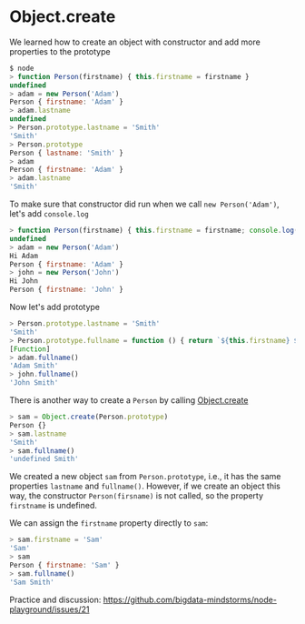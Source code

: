 # Object.create

We learned how to create an object with constructor and add more properties to the prototype

```javascript
$ node
> function Person(firstname) { this.firstname = firstname }
undefined
> adam = new Person('Adam')
Person { firstname: 'Adam' }
> adam.lastname
undefined
> Person.prototype.lastname = 'Smith'
'Smith'
> Person.prototype
Person { lastname: 'Smith' }
> adam
Person { firstname: 'Adam' }
> adam.lastname
'Smith'
```

To make sure that constructor did run when we call `new Person('Adam')`, let's add `console.log`
```javascript
> function Person(firstname) { this.firstname = firstname; console.log(`Hi ${firstname}`) }
undefined
> adam = new Person('Adam')
Hi Adam
Person { firstname: 'Adam' }
> john = new Person('John')
Hi John
Person { firstname: 'John' }
```

Now let's add prototype
```javascript
> Person.prototype.lastname = 'Smith'
'Smith'
> Person.prototype.fullname = function () { return `${this.firstname} ${this.lastname}` }
[Function]
> adam.fullname()
'Adam Smith'
> john.fullname()
'John Smith'
```

There is another way to create a `Person` by calling
[Object.create](https://developer.mozilla.org/en-US/docs/Web/JavaScript/Reference/Global_Objects/Object/create)

```javascript
> sam = Object.create(Person.prototype)
Person {}
> sam.lastname
'Smith'
> sam.fullname()
'undefined Smith'
```

We created a new object `sam` from `Person.prototype`, i.e., it has the same properties
`lastname` and `fullname()`. However, if we create an object this way, the constructor 
`Person(firsname)` is not called, so the property `firstname` is undefined.

We can assign the `firstname` property directly to `sam`:

```javascript
> sam.firstname = 'Sam'
'Sam'
> sam
Person { firstname: 'Sam' }
> sam.fullname()
'Sam Smith'
```

Practice and discussion:  https://github.com/bigdata-mindstorms/node-playground/issues/21
